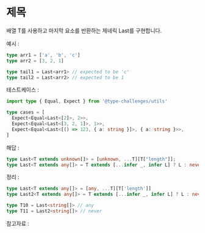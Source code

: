 
# 제목

배열 T를 사용하고 마지막 요소를 반환하는 제네릭 Last<T>를 구현합니다.


예시 :

```ts
type arr1 = ['a', 'b', 'c']
type arr2 = [3, 2, 1]

type tail1 = Last<arr1> // expected to be 'c'
type tail2 = Last<arr2> // expected to be 1
```

테스트케이스 :

```ts
import type { Equal, Expect } from '@type-challenges/utils'

type cases = [
  Expect<Equal<Last<[2]>, 2>>,
  Expect<Equal<Last<[3, 2, 1]>, 1>>,
  Expect<Equal<Last<[() => 123, { a: string }]>, { a: string }>>,
]
```

해답 :

```ts
type Last<T extends unknown[]> = [unknown, ...T][T["length"]];
type Last<T extends any[]> = T extends [...infer _, infer L] ? L : never
```

정리 :

```ts
type Last<T extends any[]> = [any, ...T][T['length']]
type Last2<T extends any[]> = T extends [...infer _, infer L] ? L : never

type T10 = Last<string[]> // any
type T11 = Last2<string[]> // never
```

참고자료 :
